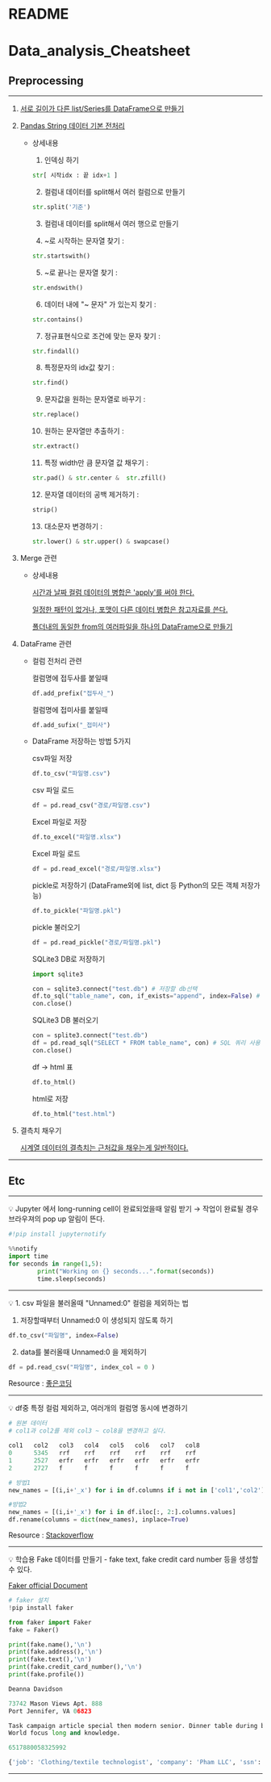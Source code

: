 # README

# Data_analysis_Cheatsheet

## Preprocessing

---

1. [서로 길이가 다른 list/Series를 DataFrame으로 만들기](https://github.com/gabesoon/Data_analysis_Cheatsheet/blob/main/%5BProprocessing%5D%20%EC%84%9C%EB%A1%9C%20%EA%B8%B8%EC%9D%B4%EA%B0%80%20%EB%8B%A4%EB%A5%B8%20list%20or%20Series%20%EC%97%AC%EB%9F%AC%EA%B0%9C%EB%A5%BC%20%ED%95%A9%EC%B3%90%EC%84%9C%20DataFrame%20%EB%A7%8C%EB%93%A4%EA%B8%B0.ipynb)
2. [Pandas String 데이터 기본 전처리](https://github.com/gabesoon/Data_analysis_Cheatsheet/blob/main/%5BProprocessing%5D%20Pandas%20String%20%EB%8D%B0%EC%9D%B4%ED%84%B0%20%EA%B8%B0%EB%B3%B8%20%EC%A0%84%EC%B2%98%EB%A6%AC.ipynb)
    - 상세내용
        
        1)  인덱싱 하기
        
        ```python
        str[ 시작idx : 끝 idx+1 ]
        ```
        
        2)  컬럼내 데이터를 split해서 여러 컬럼으로 만들기 
        
        ```python
        str.split('기준')
        ```
        
        3)  컬럼내 데이터를 split해서 여러 행으로 만들기 
        
        4)  ~로 시작하는 문자열 찾기 : 
        
        ```python
        str.startswith()
        ```
        
        5) ~로 끝나는 문자열 찾기 : 
        
        ```python
        str.endswith()
        ```
        
        6) 데이터 내에 "~ 문자" 가 있는지 찾기 :  
        
        ```python
        str.contains()
        ```
        
        7) 정규표현식으로 조건에 맞는 문자 찾기 : 
        
        ```python
        str.findall()
        ```
        
        8)  특정문자의 idx값 찾기 : 
        
        ```python
        str.find()
        ```
        
        9) 문자값을 원하는 문자열로 바꾸기 : 
        
        ```python
        str.replace()
        ```
        
        10) 원하는 문자열만 추출하기 : 
        
        ```python
        str.extract()
        ```
        
        11) 특정 width만 큼 문자열 값 채우기 : 
        
        ```python
        str.pad() & str.center &  str.zfill()
        ```
        
        12) 문자열 데이터의 공백 제거하기 : 
        
        ```python
        strip()
        ```
        
        13) 대소문자 변경하기 :  
        
        ```python
        str.lower() & str.upper() & swapcase()
        ```
        
3. Merge 관련
    - 상세내용
        
        [시간과 날짜 컬럼 데이터의 병합은 'apply'를 써야 한다.](https://github.com/gabesoon/Python/blob/main/6.%20Preprocessing/03.%20%5B%EB%8D%B0%EC%9D%B4%ED%84%B0%20%ED%8C%8C%ED%8E%B8%ED%99%94%20%EB%AC%B8%EC%A0%9C%5D%20%20%ED%8F%AC%EB%A7%B7%EC%9D%B4%20%EB%8B%A4%EB%A5%B8%20%EB%8D%B0%EC%9D%B4%ED%84%B0%20%EB%B3%91%ED%95%A9(merge)_(1)%20%EC%B0%B8%EC%A1%B0%20%EB%8D%B0%EC%9D%B4%ED%84%B0%EA%B0%80%20%ED%95%84%EC%9A%94%EC%97%86%EB%8A%94%20%EA%B2%BD%EC%9A%B0.ipynb)
        
        [일정한 패턴이 없거나, 포맷이 다른 데이터 병합은 참고자료를 쓴다.](https://github.com/gabesoon/Python/blob/main/6.%20Preprocessing/04.%20%5B%EB%8D%B0%EC%9D%B4%ED%84%B0%20%ED%8C%8C%ED%8E%B8%ED%99%94%20%EB%AC%B8%EC%A0%9C%5D%20%20%ED%8F%AC%EB%A7%B7%EC%9D%B4%20%EB%8B%A4%EB%A5%B8%20%EB%8D%B0%EC%9D%B4%ED%84%B0%20%EB%B3%91%ED%95%A9(merge)_(2)%20%EC%B0%B8%EC%A1%B0%20%EB%8D%B0%EC%9D%B4%ED%84%B0%EA%B0%80%20%ED%95%84%EC%9A%94%ED%95%9C%20%EA%B2%BD%EC%9A%B0.ipynb)
        
        [폴더내의 동일한 from의 여러파일을 하나의 DataFrame으로 만들기](https://github.com/gabesoon/Python/blob/main/6.%20Preprocessing/01.%20%5B%EB%8D%B0%EC%9D%B4%ED%84%B0%20%ED%8C%8C%ED%8E%B8%ED%99%94%20%EB%AC%B8%EC%A0%9C%5D%20concat%EC%9D%84%20%EC%9D%B4%EC%9A%A9%ED%95%9C%20%EB%8D%B0%EC%9D%B4%ED%84%B0%20%EB%B3%91%ED%95%A9%20(with%20for%20loop%20clause).ipynb)
        
4. DataFrame 관련
    - 컬럼 전처리 관련
        
        컬럼명에 접두사를 붙일때
        
        ```python
        df.add_prefix("접두사_")
        ```
        
        컬럼명에 접미사를 붙일때
        
        ```python
        df.add_sufix("_접미사")
        ```
        
    - DataFrame 저장하는 방법 5가지
        
        csv파일 저장
        
        ```python
        df.to_csv("파일명.csv")
        ```
        
        csv 파일 로드
        
        ```python
        df = pd.read_csv("경로/파일명.csv")
        ```
        
        Excel 파일로 저장
        
        ```python
        df.to_excel("파일명.xlsx")
        ```
        
        Excel 파일 로드
        
        ```python
        df = pd.read_excel("경로/파일명.xlsx")
        ```
        
        pickle로 저장하기 (DataFrame외에 list, dict 등 Python의 모든 객체 저장가능)
        
        ```python
        df.to_pickle("파일명.pkl")
        ```
        
        pickle 불러오기
        
        ```python
        df = pd.read_pickle("경로/파일명.pkl")
        ```
        
        SQLite3 DB로 저장하기
        
        ```python
        import sqlite3
        
        con = sqlite3.connect("test.db") # 저장할 db선택
        df.to_sql("table_name", con, if_exists="append", index=False) # 저장
        con.close()
        ```
        
        SQLite3 DB 불러오기
        
        ```python
        con = splite3.connect("test.db")
        df = pd.read_sql("SELECT * FROM table_name", con) # SQL 쿼리 사용
        con.close()
        ```
        
        df → html 표
        
        ```python
        df.to_html()
        ```
        
        html로 저장
        
        ```python
        df.to_html("test.html")
        ```
        
    
5. 결측치 채우기
    
    [시계열 데이터의 결측치는 근처값을 채우는게 일반적이다.](https://github.com/gabesoon/Python/blob/main/6.%20Preprocessing/09.%20%5B%EA%B2%B0%EC%B8%A1%EC%B9%98%20%EB%AC%B8%EC%A0%9C%5D%20%EC%8B%9C%EA%B3%84%EC%97%B4%20%EA%B2%B0%EC%B8%A1%EC%B9%98%20%EB%8C%80%EC%B2%B4.ipynb)
    

---

## Etc

---

<aside>
💡 Jupyter 에서 long-running cell이 완료되었을때 알림 받기
→ 작업이 완료될 경우 브라우져의 pop up 알림이 뜬다.

</aside>

```python
#!pip install jupyternotify

%%notify
import time
for seconds in range(1,5):
		print("Working on {} seconds...".format(seconds))
		time.sleep(seconds)
```

---

<aside>
💡 1. csv 파일을 불러올때 "Unnamed:0" 컬럼을 제외하는 법

</aside>

1. 저장할때부터 Unnamed:0 이 생성되지 않도록 하기

```python
df.to_csv("파일명", index=False) 
```

2. data를 불러올때 Unnamed:0 을 제외하기

```python
df = pd.read_csv("파일명", index_col = 0 )
```

Resource :  [좋은코딩](https://good-coding.tistory.com/39)

---

<aside>
💡 df중 특정 컬럼 제외하고, 여러개의 컬럼명 동시에 변경하기

</aside>

```python
# 원본 데이터
# col1과 col2를 제외 col3 ~ col8을 변경하고 싶다.

col1   col2   col3   col4   col5   col6   col7   col8
0      5345   rrf    rrf    rrf    rrf    rrf    rrf
1      2527   erfr   erfr   erfr   erfr   erfr   erfr
2      2727   f      f      f      f      f      f
```

```python
# 방법1 
new_names = [(i,i+'_x') for i in df.columns if i not in ['col1','col2']]
```

```python
#방법2 
new_names = [(i,i+'_x') for i in df.iloc[:, 2:].columns.values]
df.rename(columns = dict(new_names), inplace=True)
```

Resource : [Stackoverflow](https://stackoverflow.com/questions/39772896/add-prefix-to-specific-columns-of-dataframe)

---

<aside>
💡 학습용 Fake 데이터를 만들기
- fake text, fake credit card number 등을 생성할 수 있다.

</aside>

[Faker official Document](https://faker.readthedocs.io/en/master/)

```python
# faker 설치
!pip install faker
```

```python
from faker import Faker
fake = Faker()

print(fake.name(),'\n')
print(fake.address(),'\n')
print(fake.text(),'\n')
print(fake.credit_card_number(),'\n')
print(fake.profile())
```

```python
Deanna Davidson 

73742 Mason Views Apt. 888
Port Jennifer, VA 06823 

Task campaign article special then modern senior. Dinner table during both moment me. Cold establish behavior war power along general.
World focus long and knowledge. 

6517880058325992 

{'job': 'Clothing/textile technologist', 'company': 'Pham LLC', 'ssn': '726-76-1858', 'residence': '225 Penny Ports Suite 467\nPort Sarah, AZ 26632', 'current_location': (Decimal('0.4203825'), Decimal('87.997714')), 'blood_group': 'A-', 'website': ['https://thomas-macias.com/', 'https://www.parrish-lee.biz/', 'http://www.graham-leonard.org/'], 'username': 'davidmiller', 'name': 'Debbie Wright', 'sex': 'F', 'address': '8629 Robert Brooks\nRossville, MN 77897', 'mail': 'tuckerrobyn@yahoo.com', 'birthdate': datetime.date(1906, 3, 15)}
```

---